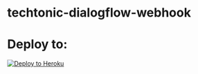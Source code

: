 # techtonic-dialogflow-webhook

# Deploy to:
[![Deploy to Heroku](https://www.herokucdn.com/deploy/button.svg)](https://heroku.com/deploy)
